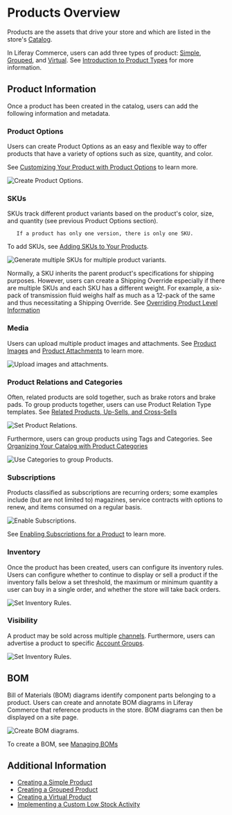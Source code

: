# Products Overview

Products are the assets that drive your store and which are listed in the store's [Catalog](../../catalogs/creating-a-new-catalog.md).

In Liferay Commerce, users can add three types of product: [Simple](../product-types/creating-a-simple-product.md), [Grouped](../product-types/creating-a-grouped-product.md), and [Virtual](../product-types/creating-a-virtual-product.md). See [Introduction to Product Types](../product-types/introduction-to-product-types.md) for more information.

## Product Information

Once a product has been created in the catalog, users can add the following information and metadata.

### Product Options

Users can create Product Options as an easy and flexible way to offer products that have a variety of options such as size, quantity, and color.

See [Customizing Your Product with Product Options](./customizing-your-product-with-product-options.md) to learn more.

![Create Product Options.](./products-overview/images/02.png)

### SKUs

SKUs track different product variants based on the product's color, size, and quantity (see previous Product Options section).

```tip::
   If a product has only one version, there is only one SKU.
```

To add SKUs, see [Adding SKUs to Your Products](./adding-skus-to-your-products.md).

![Generate multiple SKUs for multiple product variants.](./products-overview/images/09.png)

Normally, a SKU inherits the parent product's specifications for shipping purposes. However, users can create a Shipping Override especially if there are multiple SKUs and each SKU has a different weight. For example, a six-pack of transmission fluid weighs half as much as a 12-pack of the same and thus necessitating a Shipping Override. See [Overriding Product Level Information](./overriding-product-level-information.md)

### Media

Users can upload multiple product images and attachments. See [Product Images](./product-images.md) and [Product Attachments](./product-attachments.md) to learn more.

![Upload images and attachments.](./products-overview/images/07.png)

### Product Relations and Categories

Often, related products are sold together, such as brake rotors and brake pads. To group products together, users can use Product Relation Type templates. See [Related Products, Up-Sells, and Cross-Sells](./related-products-up-sells-and-cross-sells.md)

![Set Product Relations.](./products-overview/images/03.png)

Furthermore, users can group products using Tags and Categories. See [Organizing Your Catalog with Product Categories](./organizing-your-catalog-with-product-categories.md)

![Use Categories to group Products.](./products-overview/images/04.png)

### Subscriptions

Products classified as subscriptions are recurring orders; some examples include (but are not limited to) magazines, service contracts with options to renew, and items consumed on a regular basis.

![Enable Subscriptions.](./products-overview/images/05.png)

See [Enabling Subscriptions for a Product](./enabling-subscriptions-for-a-product.md) to learn more.

### Inventory

Once the product has been created, users can configure its inventory rules. Users can configure whether to continue to display or sell a product if the inventory falls below a set threshold, the maximum or minimum quantity a user can buy in a single order, and whether the store will take back orders.

![Set Inventory Rules.](./products-overview/images/01.png)

### Visibility

A product may be sold across multiple [channels](../channels/introduction-to-channels.md). Furthermore, users can advertise a product to specific [Account Groups](../../../account-management/creating-a-new-account-group.md).

![Set Inventory Rules.](./products-overview/images/08.png)

## BOM

Bill of Materials (BOM) diagrams identify component parts belonging to a product. Users can create and annotate BOM diagrams in Liferay Commerce that reference products in the store. BOM diagrams can then be displayed on a site page.

![Create BOM diagrams.](./products-overview/images/06.png)

To create a BOM, see [Managing BOMs](./managing-boms.md)

## Additional Information

* [Creating a Simple Product](../product-types/creating-a-simple-product.md)
* [Creating a Grouped Product](../product-types/creating-a-grouped-product.md)
* [Creating a Virtual Product](../product-types/creating-a-virtual-product.md)
* [Implementing a Custom Low Stock Activity](../../../developer-guide/tutorials/implementing-a-custom-low-stock-activity.md)
